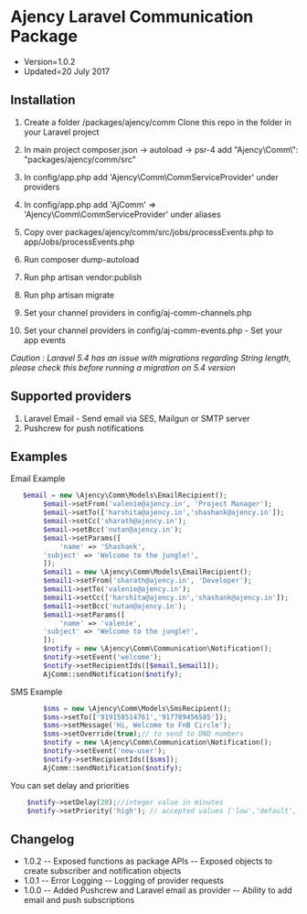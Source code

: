 # Ajency Laravel Communication Package

- Version=1.0.2
- Updated=20 July 2017

## Installation

1. Create a folder /packages/ajency/comm Clone this repo in the folder in your Laravel project

2. In main project composer.json -> autoload -> psr-4 add "Ajency\\Comm\\": "packages/ajency/comm/src"

3. In config/app.php add 'Ajency\Comm\CommServiceProvider' under providers

4. In config/app.php add 'AjComm' => 'Ajency\Comm\CommServiceProvider' under aliases

5. Copy over packages/ajency/comm/src/jobs/processEvents.php to app/Jobs/processEvents.php

5. Run composer dump-autoload

6. Run php artisan vendor:publish

7. Run php artisan migrate

8. Set your channel providers in config/aj-comm-channels.php

9. Set your channel providers in config/aj-comm-events.php - Set your app events

*Caution : Laravel 5.4 has an issue with migrations regarding String length, please check this before running a migration on 5.4 version*

## Supported providers
1. Laravel Email - Send email via SES, Mailgun or SMTP server
2. Pushcrew for push notifications

## Examples
Email Example
```php
   $email = new \Ajency\Comm\Models\EmailRecipient();
        $email->setFrom('valenie@ajency.in', 'Project Manager');
        $email->setTo(['harshita@ajency.in','shashank@ajency.in']);
        $email->setCc('sharath@ajency.in');
        $email->setBcc('nutan@ajency.in');
        $email->setParams([
            'name' => 'Shashank',
        'subject' => 'Welcome to the jungle!',
        ]);
        $email1 = new \Ajency\Comm\Models\EmailRecipient();
        $email1->setFrom('sharath@ajency.in', 'Developer');
        $email1->setTo('valenie@ajency.in');
        $email1->setCc(['harshita@ajency.in','shashank@ajency.in']);
        $email1->setBcc('nutan@ajency.in');
        $email1->setParams([
            'name' => 'valenie',
        'subject' => 'Welcome to the jungle!',
        ]);
        $notify = new \Ajency\Comm\Communication\Notification();
        $notify->setEvent('welcome');
        $notify->setRecipientIds([$email,$email1]);
        AjComm::sendNotification($notify);
```

SMS Example
```php
        $sms = new \Ajency\Comm\Models\SmsRecipient();
        $sms->setTo(['919158514761','917789456585']);
        $sms->setMessage('Hi, Welcome to FnB Circle');
        $sms->setOverride(true);// to send to DND numbers
        $notify = new \Ajency\Comm\Communication\Notification();
        $notify->setEvent('new-user');
        $notify->setRecipientIds([$sms]);
        AjComm::sendNotification($notify);
```

You can set delay and priorities
```php
    $notify->setDelay(20);//integer value in minutes
    $notify->setPriority('high'); // accepted values ['low','default','high']

```

## Changelog
- 1.0.2
-- Exposed functions as package APIs
-- Exposed objects to create subscriber and notification objects
- 1.0.1
-- Error Logging
-- Logging of provider requests
- 1.0.0
-- Added Pushcrew and Laravel email as provider
-- Ability to add email and push subscriptions